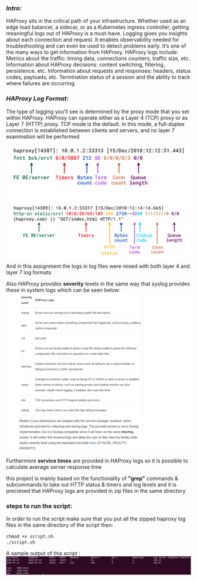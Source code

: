*<h3> Intro: </h3>*
HAProxy sits in the critical path of your infrastructure. Whether used as an edge load balancer, a sidecar, or as a Kubernetes ingress controller, getting meaningful logs out of HAProxy is a must-have.
Logging gives you insights about each connection and request. It enables observability needed for troubleshooting and can even be used to detect problems early. It’s one of the many ways to get information from HAProxy.
HAProxy logs include:
Metrics about the traffic: timing data, connections counters, traffic size, etc.
Information about HAProxy decisions: content switching, filtering, persistence, etc.
Information about requests and responses: headers, status codes, payloads, etc.
Termination status of a session and the ability to track where failures are occurring

*<h3> HAProxy Log Format: </h3>*
The type of logging you’ll see is determined by the proxy mode that you set within HAProxy. HAProxy can operate either as a Layer 4 (TCP) proxy or as Layer 7 (HTTP) proxy. TCP mode is the default. In this mode, a full-duplex connection is established between clients and servers, and no layer 7 examination will be performed
![Layer4 log format](img/layer4-logformat.png)
![Layer7 log format](img/layer7-logformat.png)
And in this assignment the logs in log files were mixed with both layer 4 and layer 7 log formats 

Also HAProxy provides **severity** levels in the same way that syslog provides these in system logs which can be seen below:
![Log levels](img/loglevels.png)

Furthermore **service times** are provided in HAProxy logs so it is possible to calculate average server response time

this project is mainly based on the functionality of **"grep"** commands & subcommands to take out HTTP status & timers and log levels and it is precieved that HAProxy logs are provided in zip files in the same directory

<h3>steps to run the script:</h3>
In order to run the script make sure that you put all the zipped haproxy log files in the same directory of the script then:

```
chmod +x script.sh
./script.sh
```

A sample output of this script :
![Output](img/output.jpeg)
